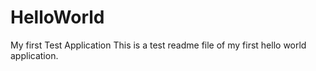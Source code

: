# HelloWorld
My first Test Application 
This is a test readme file of my first hello world application. 
